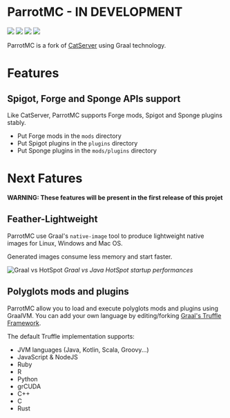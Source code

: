 # ParrotMC - IN DEVELOPMENT
![](https://img.shields.io/badge/Minecraft-1.12.2-brightgreen.svg?colorB=469C00)
![](https://img.shields.io/badge/Forge-14.23.5.2847-brightgreen.svg?colorB=469C00)
![](https://img.shields.io/badge/Spigot-1.12.2%20latest-brightgreen.svg?colorB=469C00)
![](https://img.shields.io/badge/CatSever-20.01.11-brightgreen)

ParrotMC is a fork of [CatServer](https://github.com/Luohuayu/CatServer) using Graal technology.

# Features
## Spigot, Forge and Sponge APIs support
Like CatServer, ParrotMC supports Forge mods, Spigot and Sponge plugins stably.
- Put Forge mods in the `mods` directory
- Put Spigot plugins in the `plugins` directory
- Put Sponge plugins in the `mods/plugins` directory

# Next Fatures
**WARNING: These features will be present in the first release of this projet**
## Feather-Lightweight
ParrotMC use Graal's `native-image` tool to produce lightweight native images for Linux, Windows and Mac OS.

Generated images consume less memory and start faster.

![Graal vs HotSpot](https://pbs.twimg.com/media/DgOjz4hVQAAWwil.png)
*Graal vs Java HotSpot startup performances*

## Polyglots mods and plugins
ParrotMC allow you to load and execute polyglots mods and plugins using GraalVM. You can add your own language by editing/forking [Graal's Truffle Framework](https://github.com/oracle/graal/tree/master/truffle).

The default Truffle implementation supports:
- JVM languages (Java, Kotlin, Scala, Groovy...)
- JavaScript & NodeJS
- Ruby
- R
- Python
- grCUDA
- C++
- C
- Rust
